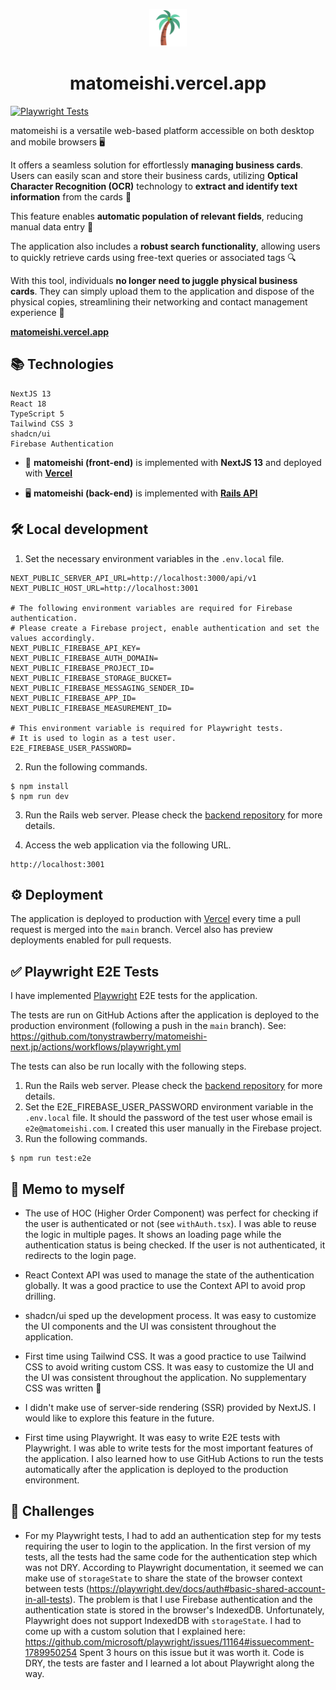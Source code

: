 <p align="center">
  <a href="https://matomeishi.vercel.app">
    <img src="/palmtree.png" width="60" />
  </a>
</p>
<h1 align="center">
  matomeishi.vercel.app
</h1>

[![Playwright Tests](https://github.com/tonystrawberry/matomeishi-next.jp/actions/workflows/playwright.yml/badge.svg)](https://github.com/tonystrawberry/matomeishi-next.jp/actions/workflows/playwright.yml)

matomeishi is a versatile web-based platform accessible on both desktop and mobile browsers 🖥

It offers a seamless solution for effortlessly **managing business cards**. Users can easily scan and store their business cards, utilizing **Optical Character Recognition (OCR)** technology to **extract and identify text information** from the cards 🤖

This feature enables **automatic population of relevant fields**, reducing manual data entry 📝

The application also includes a **robust search functionality**, allowing users to quickly retrieve cards using free-text queries or associated tags 🔍

With this tool, individuals **no longer need to juggle physical business cards**. They can simply upload them to the application and dispose of the physical copies, streamlining their networking and contact management experience 🤩

<a href="https://matomeishi.vercel.app" target="_blank">**matomeishi.vercel.app**</a>

## 📚 Technologies
```
NextJS 13
React 18
TypeScript 5
Tailwind CSS 3
shadcn/ui
Firebase Authentication
```

- 🚀 **matomeishi (front-end)** is implemented with **NextJS 13** and deployed with <a href="https://vercel.com/tonystrawberry/matomeishi" target="_blank">**Vercel**</a>

- 🖥 **matomeishi (back-end)** is implemented with <a href="https://github.com/tonystrawberry/matomeishi-rails.jp" target="_blank">**Rails API**</a>

## 🛠 Local development

1. Set the necessary environment variables in the `.env.local` file.

```
NEXT_PUBLIC_SERVER_API_URL=http://localhost:3000/api/v1
NEXT_PUBLIC_HOST_URL=http://localhost:3001

# The following environment variables are required for Firebase authentication.
# Please create a Firebase project, enable authentication and set the values accordingly.
NEXT_PUBLIC_FIREBASE_API_KEY=
NEXT_PUBLIC_FIREBASE_AUTH_DOMAIN=
NEXT_PUBLIC_FIREBASE_PROJECT_ID=
NEXT_PUBLIC_FIREBASE_STORAGE_BUCKET=
NEXT_PUBLIC_FIREBASE_MESSAGING_SENDER_ID=
NEXT_PUBLIC_FIREBASE_APP_ID=
NEXT_PUBLIC_FIREBASE_MEASUREMENT_ID=

# This environment variable is required for Playwright tests.
# It is used to login as a test user.
E2E_FIREBASE_USER_PASSWORD=
```

2. Run the following commands.
```
$ npm install
$ npm run dev
```

3. Run the Rails web server. Please check the <a href="https://github.com/tonystrawberry/matomeishi-rails.jp" target="_blank">backend repository</a> for more details.

4. Access the web application via the following URL.
```
http://localhost:3001
```

## ⚙️ Deployment

The application is deployed to production with <a href="https://vercel.com/tonystrawberry/matomeishi" target="_blank">Vercel</a> every time a pull request is merged into the `main` branch.
Vercel also has preview deployments enabled for pull requests.

## ✅ Playwright E2E Tests

I have implemented <a href="https://playwright.dev/" target="_blank">Playwright</a> E2E tests for the application.

The tests are run on GitHub Actions after the application is deployed to the production environment (following a push in the `main` branch).
See: https://github.com/tonystrawberry/matomeishi-next.jp/actions/workflows/playwright.yml

The tests can also be run locally with the following steps.
1. Run the Rails web server. Please check the <a href="https://github.com/tonystrawberry/matomeishi-rails.jp" target="_blank">backend repository</a> for more details.
2. Set the E2E_FIREBASE_USER_PASSWORD environment variable in the `.env.local` file. It should the password of the test user whose email is `e2e@matomeishi.com`. I created this user manually in the Firebase project.
3. Run the following commands.
```
$ npm run test:e2e
```

## 📝 Memo to myself

- The use of HOC (Higher Order Component) was perfect for checking if the user is authenticated or not (see `withAuth.tsx`). I was able to reuse the logic in multiple pages.
It shows an loading page while the authentication status is being checked. If the user is not authenticated, it redirects to the login page.

- React Context API was used to manage the state of the authentication globally. It was a good practice to use the Context API to avoid prop drilling.

- shadcn/ui sped up the development process. It was easy to customize the UI components and the UI was consistent throughout the application.

- First time using Tailwind CSS. It was a good practice to use Tailwind CSS to avoid writing custom CSS. It was easy to customize the UI and the UI was consistent throughout the application. No supplementary CSS was written 🎉

- I didn't make use of server-side rendering (SSR) provided by NextJS. I would like to explore this feature in the future.

- First time using Playwright. It was easy to write E2E tests with Playwright. I was able to write tests for the most important features of the application. I also learned how to use GitHub Actions to run the tests automatically after the application is deployed to the production environment.

## 💪 Challenges

- For my Playwright tests, I had to add an authentication step for my tests requiring the user to login to the application.
  In the first version of my tests, all the tests had the same code for the authentication step which was not DRY.
  According to Playwright documentation, it seemed we can make use of `storageState` to share the state of the browser context between tests (https://playwright.dev/docs/auth#basic-shared-account-in-all-tests).
  The problem is that I use Firebase authentication and the authentication state is stored in the browser's IndexedDB. Unfortunately, Playwright does not support IndexedDB with `storageState`. I had to come up with a custom solution that I explained here: https://github.com/microsoft/playwright/issues/11164#issuecomment-1789950254
  Spent 3 hours on this issue but it was worth it. Code is DRY, the tests are faster and I learned a lot about Playwright along the way.
